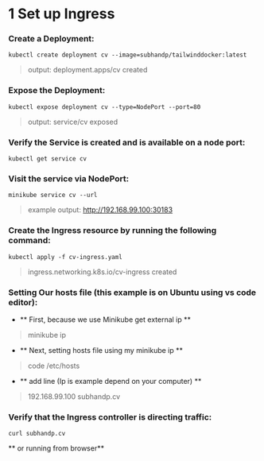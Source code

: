# 1 Set up Ingress

###  Create a Deployment:
```
kubectl create deployment cv --image=subhandp/tailwinddocker:latest
```
> output:
> deployment.apps/cv created

### Expose the Deployment:
```
kubectl expose deployment cv --type=NodePort --port=80
```
> output:
> service/cv exposed

### Verify the Service is created and is available on a node port:
```
kubectl get service cv
```

### Visit the service via NodePort:
```
minikube service cv --url
```

> example output:
> http://192.168.99.100:30183

### Create the Ingress resource by running the following command:
```
kubectl apply -f cv-ingress.yaml
```
> ingress.networking.k8s.io/cv-ingress created

### Setting Our hosts file (this example is on Ubuntu using vs code editor):
- ** First, because we use Minikube get external ip **
> minikube ip
- ** Next, setting hosts file using my minikube ip **
> code /etc/hosts
- ** add line (Ip is example depend on your computer) **
> 192.168.99.100 subhandp.cv

### Verify that the Ingress controller is directing traffic:
```
curl subhandp.cv
```

** or running from browser**

